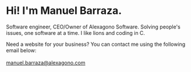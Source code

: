 # Hi! I'm Manuel Barraza.

Software engineer, CEO/Owner of Alexagono Software. Solving people's issues, one software at a time. I like lions and coding in C.

Need a website for your business? You can contact me using the following email below:
<br>
<br>
<mailto>manuel.barraza@alexagono.com
